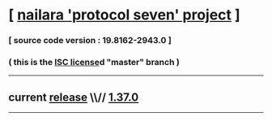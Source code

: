 
# [ [nailara 'protocol seven' project](http://src.nailara.net/) ]

### [ source code version : 19.8162-2943.0 ]

### ( this is the [ISC license](license)d "master" branch )
---
## current [release](https://github.com/anotherlink/nailara/releases) \\\\// [1.37.0](https://github.com/anotherlink/nailara/releases/tag/1.37.0)
---
